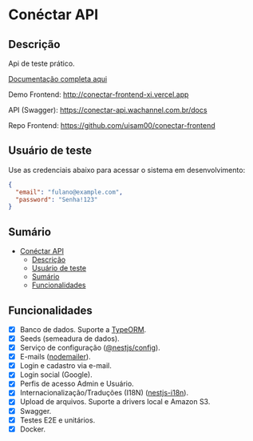 # Conéctar API

## Descrição

Api de teste prático.

[Documentação completa aqui](/docs/readme.md)

Demo Frontend: http://conectar-frontend-xi.vercel.app

API (Swagger): https://conectar-api.wachannel.com.br/docs

Repo Frontend: https://github.com/uisam00/conectar-frontend

## Usuário de teste

Use as credenciais abaixo para acessar o sistema em desenvolvimento:

```json
{
  "email": "fulano@example.com",
  "password": "Senha!123"
}
```

## Sumário

- [Conéctar API](#conéctar-api)
  - [Descrição](#descrição)
  - [Usuário de teste](#usuário-de-teste)
  - [Sumário](#sumário)
  - [Funcionalidades](#funcionalidades)

## Funcionalidades

- [x] Banco de dados. Suporte a [TypeORM](https://www.npmjs.com/package/typeorm).
- [x] Seeds (semeadura de dados).
- [x] Serviço de configuração ([@nestjs/config](https://www.npmjs.com/package/@nestjs/config)).
- [x] E-mails ([nodemailer](https://www.npmjs.com/package/nodemailer)).
- [x] Login e cadastro via e-mail.
- [x] Login social (Google).
- [x] Perfis de acesso Admin e Usuário.
- [x] Internacionalização/Traduções (I18N) ([nestjs-i18n](https://www.npmjs.com/package/nestjs-i18n)).
- [x] Upload de arquivos. Suporte a drivers local e Amazon S3.
- [x] Swagger.
- [x] Testes E2E e unitários.
- [x] Docker.

